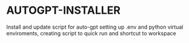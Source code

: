 # AUTOGPT-INSTALLER
Install and update script for auto-gpt setting up .env and python virtual enviroments, creating script to quick run and shortcut to workspace
